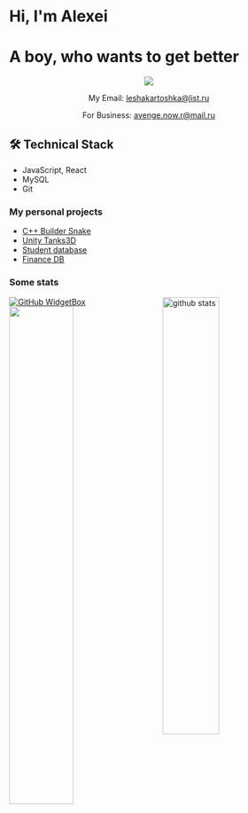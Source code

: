 # Hi, I'm Alexei
# A boy, who wants to get better

<p align='center'>
   <a href="https://vk.com/nobrsm">
       <img src="https://img.shields.io/badge/VK-profile-blue"/>
   </a>
</p>

<p align='center'>
   My Email: <a href='mailto:leshakartoshka@list.ru'>leshakartoshka@list.ru</a>
</p>

<p align = 'center'>
   For Business: <a href='mailto:avenge.now.r@mail.ru'>avenge.now.r@mail.ru</a>
</p>

## 🛠 Technical Stack
*   JavaScript, React 
*   MySQL
*   Git

### My personal projects

* [C++ Builder Snake](https://github.com/AlexeiIsProgrammer/Snake-2.0)
* [Unity Tanks3D](https://github.com/AlexeiIsProgrammer/Tanks3DUnity)
* [Student database](https://github.com/AlexeiIsProgrammer/Bakery)
* [Finance DB](https://github.com/AlexeiIsProgrammer/Finance-DB)


### Some stats
[![GitHub WidgetBox](https://github-widgetbox.vercel.app/api/skills?languages=js,ts,html,css,json,mysql,sass,markdown)](https://github.com/Jurredr/github-widgetbox)
<img src="https://github-readme-stats.vercel.app/api?username=AlexeiIsProgrammer&show_icons=true&theme=gotham" alt="github stats" width="45%" align="right"/>
<img src="https://github-readme-streak-stats.herokuapp.com/?user=AlexeiIsProgrammer&theme=dark" width="48%" />

